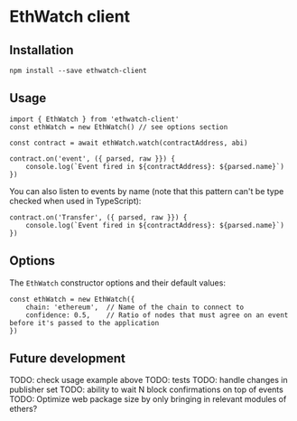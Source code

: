 # EthWatch client

## Installation

```
npm install --save ethwatch-client
```

## Usage

```
import { EthWatch } from 'ethwatch-client'
const ethWatch = new EthWatch() // see options section

const contract = await ethWatch.watch(contractAddress, abi)

contract.on('event', ({ parsed, raw }}) {
	console.log(`Event fired in ${contractAddress}: ${parsed.name}`)
})
```

You can also listen to events by name (note that this pattern can't be type checked when used in TypeScript):

```
contract.on('Transfer', ({ parsed, raw }}) {
	console.log(`Event fired in ${contractAddress}: ${parsed.name}`)
})
```

## Options

The `EthWatch` constructor options and their default values:

```
const ethWatch = new EthWatch({
	chain: 'ethereum',	// Name of the chain to connect to
	confidence: 0.5, 	// Ratio of nodes that must agree on an event before it's passed to the application
})
```

## Future development
TODO: check usage example above
TODO: tests
TODO: handle changes in publisher set
TODO: ability to wait N block confirmations on top of events
TODO: Optimize web package size by only bringing in relevant modules of ethers?
